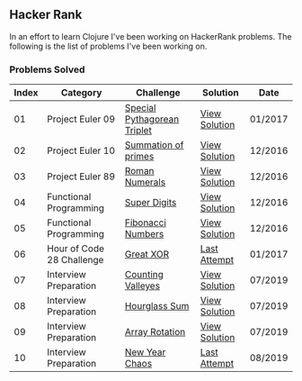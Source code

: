 ## Hacker Rank

In an effort to learn Clojure I've been working on HackerRank problems. The following is the list of problems I've been working on.

### Problems Solved

Index     |Category                   |Challenge                         | Solution             | Date
----------|---------------------------|----------------------------------| ---------------------| -------
01        | Project Euler 09          | [Special Pythagorean Triplet][9] | [View Solution][10]  | 01/2017
02        | Project Euler 10          | [Summation of primes][1]         | [View Solution][2]   | 12/2016
03        | Project Euler 89          | [Roman Numerals][3]              | [View Solution][4]   | 12/2016
04        | Functional Programming    | [Super Digits][5]                | [View Solution][6]   | 12/2016
05        | Functional Programming    | [Fibonacci Numbers][7]           | [View Solution][8]   | 12/2016
06        | Hour of Code 28 Challenge | [Great XOR][11]                  | [Last Attempt][12]   | 01/2017
07        | Interview Preparation     | [Counting Valleyes][13]          | [View Solution][14]  | 07/2019
08        | Interview Preparation     | [Hourglass Sum][15]              | [View Solution][16]  | 07/2019
09        | Interview Preparation     | [Array Rotation][17]             | [View Solution][18]  | 07/2019
10        | Interview Preparation     | [New Year Chaos][19]             | [Last Attempt][20]   | 08/2019

[1]:https://www.hackerrank.com/contests/projecteuler/challenges/euler010
[2]:https://github.com/edalorzo/hacker-rank-clojure/blob/master/src/project_euler/euler10.clj
[3]:https://www.hackerrank.com/contests/projecteuler/challenges/euler089
[4]:https://github.com/edalorzo/hacker-rank-clojure/blob/master/src/project_euler/euler89.clj
[5]:https://www.hackerrank.com/challenges/super-digit
[6]:https://github.com/edalorzo/hacker-rank-clojure/blob/master/src/func_proc/super_digits.clj
[7]:https://www.hackerrank.com/challenges/functional-programming-warmups-in-recursion---fibonacci-numbers
[8]:https://github.com/edalorzo/hacker-rank-clojure/blob/master/src/func_proc/fibonacci.clj
[9]:https://www.hackerrank.com/contests/projecteuler/challenges/euler009
[10]:https://github.com/edalorzo/hacker-rank-clojure/blob/master/src/project_euler/euler09.clj
[11]:https://www.hackerrank.com/contests/w28/challenges/the-great-xor
[12]:https://github.com/edalorzo/hacker-rank-clojure/blob/master/src/week_of_code/greatest_xor.clj
[13]:https://www.hackerrank.com/challenges/counting-valleys/problem
[14]:https://github.com/edalorzo/hacker-rank-clojure/blob/master/src/interview_prep/problem01.clj
[15]:https://www.hackerrank.com/challenges/2d-array/problem
[16]:https://github.com/edalorzo/hacker-rank-clojure/blob/master/src/interview_prep/problem02.clj
[17]:https://www.hackerrank.com/challenges/ctci-array-left-rotation/problem
[18]:https://github.com/edalorzo/hacker-rank-clojure/blob/master/src/interview_prep/problem03.clj
[19]:https://www.hackerrank.com/challenges/new-year-chaos/problem
[20]:https://github.com/edalorzo/hacker-rank-clojure/blob/master/src/interview_prep/problem04.clj
